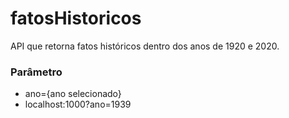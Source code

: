 # fatosHistoricos
API que retorna fatos históricos dentro dos anos de 1920 e 2020.

### Parâmetro
* ano={ano selecionado}
* localhost:1000?ano=1939
